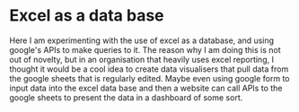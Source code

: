# Excel as a data base

Here I am experimenting with the use of excel as a database, and using google's APIs to make queries to it. 
The reason why I am doing this is not out of novelty, but in an organisation that heavily uses excel reporting, I thought it would be a cool idea to create data visualisers that pull data from the google sheets that is regularly edited. Maybe even using google form to input data into the excel data base and then a website can call APIs to the google sheets to present the data in a dashboard of some sort.


